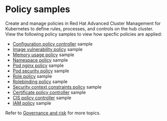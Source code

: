 # Policy samples

<!-- need more help add more into the intro maybe?-->
Create and manage policies in Red Hat Advanced Cluster Management for Kubernetes to define rules, processes, and controls on the hub cluster. View the following policy samples to view how specfic policies are applied:

* [Configuration policy controller](config_policy_ctrl.md) sample
* [Image vulnerability policy](image_vuln_policy.md) sample
* [Memory usage policy](memory_policy.md) sample
* [Namespace policy](namespace_policy.md) sample
* [Pod nginx policy](pod_nginx_policy.md) sample
* [Pod security policy](psp_policy.md) sample
* [Role policy](role_policy.md) sample
* [Rolebinding policy](rolebinding_policy.md) sample
* [Security context constraints policy](scc_policy.md) sample
* [Certificate policy controller](cert_policy_ctrl.md) sample
* [CIS policy controller](cis_policy_ctrl.md) sample
* [IAM policy](iam_policy_ctrl.md) sample

Refer to [Governance and risk](compliance_intro.md) for more topics. 

